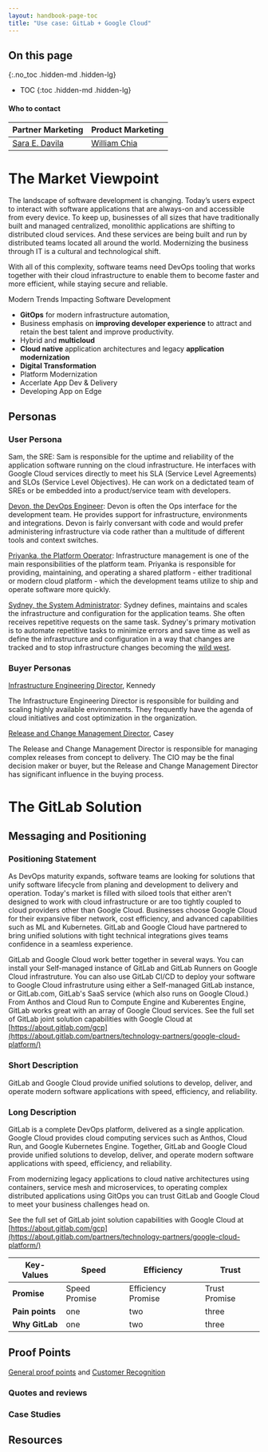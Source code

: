```yaml
---
layout: handbook-page-toc
title: "Use case: GitLab + Google Cloud"
---
```


## On this page
{:.no_toc .hidden-md .hidden-lg}

- TOC
{:toc .hidden-md .hidden-lg}

#### Who to contact

| Partner Marketing | Product Marketing |
| ---- | --- |
| [Sara E. Davila](https://gitlab.com/saraedavila) | [William Chia](https://gitlab.com/williamchia) |

# The Market Viewpoint

The landscape of software development is changing. Today’s users expect to interact with software applications that are always-on and accessible from every device. To keep up, businesses of all sizes that have traditionally built and managed centralized, monolithic applications are shifting to distributed cloud services. And these services are being built and run by distributed teams located all around the world. Modernizing the business through IT is a cultural and technological shift.

With all of this complexity, software teams need DevOps tooling that works together with their cloud infrastructure to enable them to become faster and more efficient, while staying secure and reliable.

Modern Trends Impacting Software Development

- **GitOps** for modern infrastructure automation, 
- Business emphasis on **improving developer experience** to attract and retain the best talent and improve productivity. 
- Hybrid and **multicloud**
- **Cloud native** application architectures and legacy **application modernization**
- **Digital Transformation**
- Platform Modernization 
- Accerlate App Dev & Delivery 
- Developing App on Edge 


## Personas

### User Persona

Sam, the SRE: Sam is responsible for the uptime and reliability of the application software running on the cloud infrastructure. He interfaces with Google Cloud services directly to meet his SLA (Service Level Agreements) and SLOs (Service Level Objectives). He can work on a dedictated team of SREs or be embedded into a product/service team with developers. 

[Devon, the DevOps Engineer](/handbook/product/personas/): Devon is often the Ops interface for the development team. He provides support for infrastructure, environments and integrations. Devon is fairly conversant with code and would prefer administering infrastructure via code rather than a multitude of different tools and context switches.

[Priyanka, the Platform Operator](/handbook/product/personas/#priyanka-platform-engineer):  Infrastructure management is one of the main responsibilities of the platform team. Priyanka is responsible for providing, maintaining, and operating a shared platform - either traditional or modern cloud platform - which the development teams utilize to ship and operate software more quickly.

[Sydney, the System Administrator](https://about.gitlab.com/handbook/product/personas/#sidney-systems-administrator): Sydney defines, maintains and scales the infrastructure and configuration for the application teams. She often receives repetitive requests on the same task. Sydney's primary motivation is to automate repetitive tasks to minimize errors and save time as well as define the infrastructure and configuration in a way that changes are tracked and to stop infrastructure changes becoming the [wild west](https://en.wikipedia.org/wiki/Cowboy_coding).

### Buyer Personas

[Infrastructure Engineering Director](/handbook/marketing/brand-and-product-marketing/product-and-solution-marketing/roles-personas/buyer-persona/), Kennedy

The Infrastructure Engineering Director is responsible for building and scaling highly available environments. They frequently have the agenda of cloud initiatives and cost optimization in the organization.

[Release and Change Management Director](/handbook/marketing/brand-and-product-marketing/product-and-solution-marketing/roles-personas/buyer-persona/), Casey

The Release and Change Management Director is responsible for managing complex releases from concept to delivery. The CIO may be the final decision maker or buyer, but the Release and Change Management Director has significant influence in the buying process.

# The GitLab Solution

## Messaging and Positioning

### Positioning Statement

As DevOps maturity expands, software teams are looking for solutions that unify software lifecycle from planing and development to delivery and operation. Today's market is filled with siloed tools that either aren't designed to work with cloud infrastructure or are too tightly coupled to cloud providers other than Google Cloud. Businesses choose Google Cloud for their expansive fiber network, cost efficiency, and advanced capabilities such as ML and Kubernetes. GitLab and Google Cloud have partnered to bring unified solutions with tight technical integrations gives teams confidence in a seamless experience. 

GitLab and Google Cloud work better together in several ways. You can install your Self-managed instance of GitLab and GitLab Runners on Google Cloud infrastruture. You can also use GitLab CI/CD to deploy your software to Google Cloud infrastruture using either a Self-managed GitLab instance, or GitLab.com, GitLab's SaaS service (which also runs on Google Cloud.)  From Anthos and Cloud Run to Compute Engine and Kuberentes Engine, GitLab works great with an array of Google Cloud services. See the full set of GitLab joint solution capabilities with Google Cloud at [https://about.gitlab.com/gcp](https://about.gitlab.com/partners/technology-partners/google-cloud-platform/)

### Short Description

GitLab and Google Cloud provide unified solutions to develop, deliver, and operate modern software applications with speed, efficiency, and reliability.


### Long Description

GitLab is a complete DevOps platform, delivered as a single application. Google Cloud provides cloud computing services such as Anthos, Cloud Run, and Google Kubernetes Engine. Together, GitLab and Google Cloud provide unified solutions to develop, deliver, and operate modern software applications with speed, efficiency, and reliability.


From modernizing legacy applications to cloud native architectures using containers, service mesh and microservices, to operating complex distributed applications using GitOps you can trust GitLab and Google Cloud to meet your business challenges head on. 

See the full set of GitLab joint solution capabilities with Google Cloud at [https://about.gitlab.com/gcp](https://about.gitlab.com/partners/technology-partners/google-cloud-platform/)

| **Key-Values** | **Speed** | **Efficiency** | **Trust** |
|--------------|----------------------------------------------------------|--------------|--------------|
| **Promise** | Speed Promise | Efficiency Promise | Trust Promise | 
| **Pain points** | one | two | three |
| **Why GitLab** |  one | two| three |


## Proof Points

[General proof points](/handbook/sales/command-of-the-message/proof-points/) and [Customer Recognition](/customers/marketplace/)

### Quotes and reviews

### Case Studies

## Resources








